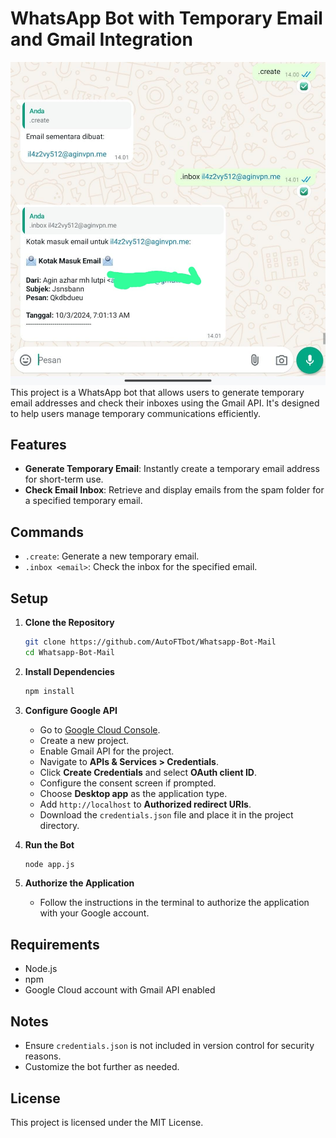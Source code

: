 # WhatsApp Bot with Temporary Email and Gmail Integration
![Bot Preview](preview.png)
This project is a WhatsApp bot that allows users to generate temporary email addresses and check their inboxes using the Gmail API. It's designed to help users manage temporary communications efficiently.

## Features

- **Generate Temporary Email**: Instantly create a temporary email address for short-term use.
- **Check Email Inbox**: Retrieve and display emails from the spam folder for a specified temporary email.

## Commands

- `.create`: Generate a new temporary email.
- `.inbox <email>`: Check the inbox for the specified email.

## Setup

1. **Clone the Repository**

   ```bash
   git clone https://github.com/AutoFTbot/Whatsapp-Bot-Mail
   cd Whatsapp-Bot-Mail
   ```

2. **Install Dependencies**

   ```bash
   npm install
   ```

3. **Configure Google API**

   - Go to [Google Cloud Console](https://console.cloud.google.com/).
   - Create a new project.
   - Enable Gmail API for the project.
   - Navigate to **APIs & Services > Credentials**.
   - Click **Create Credentials** and select **OAuth client ID**.
   - Configure the consent screen if prompted.
   - Choose **Desktop app** as the application type.
   - Add `http://localhost` to **Authorized redirect URIs**.
   - Download the `credentials.json` file and place it in the project directory.

4. **Run the Bot**

   ```bash
   node app.js
   ```

5. **Authorize the Application**

   - Follow the instructions in the terminal to authorize the application with your Google account.

## Requirements

- Node.js
- npm
- Google Cloud account with Gmail API enabled

## Notes

- Ensure `credentials.json` is not included in version control for security reasons.
- Customize the bot further as needed.

## License

This project is licensed under the MIT License.
